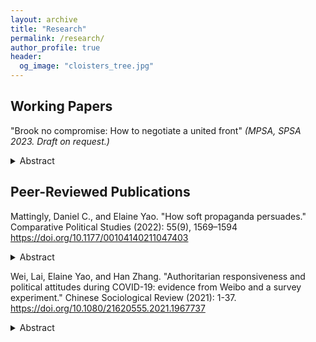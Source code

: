 ```yaml
---
layout: archive
title: "Research"
permalink: /research/
author_profile: true
header:
  og_image: "cloisters_tree.jpg"
---
```

## Working Papers
"Brook no compromise: How to negotiate a united front" *(MPSA, SPSA 2023. Draft on request.)* 
<details><summary>Abstract</summary>
<p>
Two groups prefer different versions of a policy, but must commit to the same version for it to pass. Commitments are permanent and irrevocable. Neither group knows the other's willingness to compromise, i.e. whether it would rather fail to reach an agreement than accept the other group's preferred version. I show that groups that are unwilling to compromise commit as soon as possible, while those that are willing to compromise delay commitment. The amount of delay chosen balances between the competing incentives to commit quickly and force an opponent's hand versus waiting to gain information about the opponent. I use delay to predict the probability of miscoordination that occurs when players fail to implement a welfare-improving outcome although one is feasible. 
  </p>
</details>

## Peer-Reviewed Publications 

Mattingly, Daniel C., and Elaine Yao. "How soft propaganda persuades." Comparative Political Studies (2022): 55(9), 1569–1594  https://doi.org/10.1177/00104140211047403 
<details><summary>Abstract</summary>
<p>
An influential body of scholarship argues that authoritarian regimes design "hard" propaganda that is intentionally heavy-handed in order to signal regime power. In this study, by contrast, we link the power of propaganda to the emotional power of “soft” propaganda such as television dramas and viral social media content. We conduct a series of experiments in which we expose over 6,800 respondents in China to real propaganda videos drawn from television dramas, state-backed social media accounts, and state-run newscasts, each containing nationalist messages favored by the Chinese Communist Party. In contrast to theories that propaganda is unpersuasive, we show that propaganda effectively manipulates anger as well as anti-foreign sentiment and behavior, with heightened anti-foreign attitudes persisting up to a week. However, we also find that nationalist propaganda has no effect on perceptions of Chinese government performance or on self-reported willingness to protest against the state.
</p>
</details>


Wei, Lai, Elaine Yao, and Han Zhang. "Authoritarian responsiveness and political attitudes during COVID-19: evidence from Weibo and a survey experiment." Chinese Sociological Review (2021): 1-37. https://doi.org/10.1080/21620555.2021.1967737
<details><summary>Abstract</summary>
<p>
How do citizens react to authoritarian responsiveness? To investigate this question, we study how Chinese citizens reacted to a novel government initiative which enabled social media users to publicly post requests for COVID-related medical assistance. To understand the effect of this initiative on public perceptions of government effectiveness, we employ a two-part empirical strategy. First, we conduct a survey experiment in which we directly expose subjects to real help-seeking posts, in which we find that viewing posts did not improve subjects' ratings of government effectiveness, and in some cases worsened them. Second, we analyze over 10,000 real-world Weibo posts to understand the political orientation of the discourse around help-seekers. We find that negative and politically critical posts far outweighed positive and laudatory posts, complementing our survey experiment results. To contextualize our results, we develop a theoretic framework to understand the effects of different types of responsiveness on citizens' political attitudes. We suggest that citizens' negative reactions in this case were primarily influenced by public demands for help, which illuminated existing problems and failures of governance. 
  </p>
</details>
